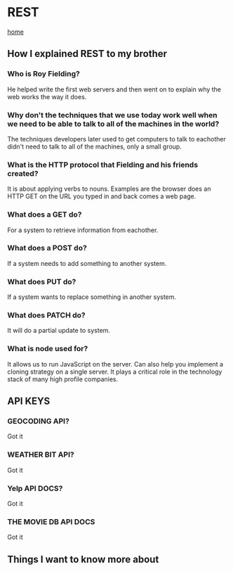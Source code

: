 # REST

[home](/README.md)

## How I explained REST to my brother

### Who is Roy Fielding?
He helped write the first web servers and then went on to explain why the web works the way it does. 

### Why don't the techniques that we use today work well when we need to be able to talk to all of the machines in the world?
The techniques developers later used to get computers to talk to eachother didn't need to talk to all of the machines, only a small group. 

### What is the HTTP protocol that Fielding and his friends created?
It is about applying verbs to nouns. Examples are the browser does an HTTP GET on the URL you typed in and back comes a web page.

### What does a GET do?
For a system to retrieve information from eachother.

### What does a POST do?
If a system needs to add something to another system.

### What does PUT do?
If a system wants to replace something in another system.

### What does PATCH do?
It will do a partial update to system.

### What is node used for?
It allows us to run JavaScript on the server. Can also help you implement a cloning strategy on a single server. It plays a critical role in the technology stack of many high profile companies.

## API KEYS

### GEOCODING API?
Got it

### WEATHER BIT API?
Got it

### Yelp API DOCS?
Got it

### THE MOVIE DB API DOCS
Got it

## Things I want to know more about
